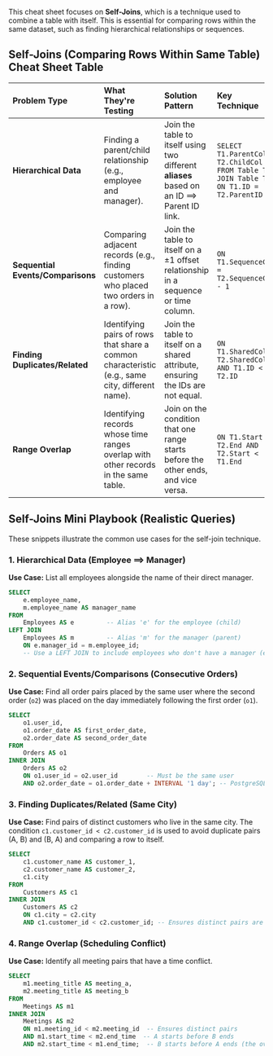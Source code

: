 This cheat sheet focuses on **Self-Joins**, which is a technique used to combine a table with itself. This is essential for comparing rows within the same dataset, such as finding hierarchical relationships or sequences.

## Self-Joins (Comparing Rows Within Same Table) Cheat Sheet Table

| Problem Type | What They're Testing | Solution Pattern | Key Technique |
| :--- | :--- | :--- | :--- |
| **Hierarchical Data** | Finding a parent/child relationship (e.g., employee and manager). | Join the table to itself using two different **aliases** based on an ID $\implies$ Parent ID link. | `SELECT T1.ParentCol, T2.ChildCol FROM Table T1 JOIN Table T2 ON T1.ID = T2.ParentID` |
| **Sequential Events/Comparisons** | Comparing adjacent records (e.g., finding customers who placed two orders in a row). | Join the table to itself on a $\pm 1$ offset relationship in a sequence or time column. | `ON T1.SequenceCol = T2.SequenceCol - 1` |
| **Finding Duplicates/Related** | Identifying pairs of rows that share a common characteristic (e.g., same city, different name). | Join the table to itself on a shared attribute, ensuring the IDs are not equal. | `ON T1.SharedCol = T2.SharedCol AND T1.ID < T2.ID` |
| **Range Overlap** | Identifying records whose time ranges overlap with other records in the same table. | Join on the condition that one range starts before the other ends, and vice versa. | `ON T1.Start < T2.End AND T2.Start < T1.End` |

## Self-Joins Mini Playbook (Realistic Queries)

These snippets illustrate the common use cases for the self-join technique.

### 1\. Hierarchical Data (Employee $\implies$ Manager)

**Use Case:** List all employees alongside the name of their direct manager.

```sql
SELECT
    e.employee_name,
    m.employee_name AS manager_name
FROM
    Employees AS e         -- Alias 'e' for the employee (child)
LEFT JOIN
    Employees AS m         -- Alias 'm' for the manager (parent)
    ON e.manager_id = m.employee_id;
    -- Use a LEFT JOIN to include employees who don't have a manager (e.g., CEO)
```

### 2\. Sequential Events/Comparisons (Consecutive Orders)

**Use Case:** Find all order pairs placed by the same user where the second order (`o2`) was placed on the day immediately following the first order (`o1`).

```sql
SELECT
    o1.user_id,
    o1.order_date AS first_order_date,
    o2.order_date AS second_order_date
FROM
    Orders AS o1
INNER JOIN
    Orders AS o2
    ON o1.user_id = o2.user_id        -- Must be the same user
    AND o2.order_date = o1.order_date + INTERVAL '1 day'; -- PostgreSQL date arithmetic example (syntax varies by DB)
```

### 3\. Finding Duplicates/Related (Same City)

**Use Case:** Find pairs of distinct customers who live in the same city. The condition `c1.customer_id < c2.customer_id` is used to avoid duplicate pairs (A, B) and (B, A) and comparing a row to itself.

```sql
SELECT
    c1.customer_name AS customer_1,
    c2.customer_name AS customer_2,
    c1.city
FROM
    Customers AS c1
INNER JOIN
    Customers AS c2
    ON c1.city = c2.city
    AND c1.customer_id < c2.customer_id; -- Ensures distinct pairs are returned once
```

### 4\. Range Overlap (Scheduling Conflict)

**Use Case:** Identify all meeting pairs that have a time conflict.

```sql
SELECT
    m1.meeting_title AS meeting_a,
    m2.meeting_title AS meeting_b
FROM
    Meetings AS m1
INNER JOIN
    Meetings AS m2
    ON m1.meeting_id < m2.meeting_id  -- Ensures distinct pairs
    AND m1.start_time < m2.end_time  -- A starts before B ends
    AND m2.start_time < m1.end_time;  -- B starts before A ends (the overlap condition)
```

